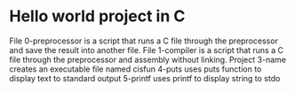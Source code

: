 # Hello world project in C
File 0-preprocessor is a script that runs a C file through the preprocessor and save the result into another file.
File 1-compiler is a script that runs a C file through the preprocessor and assembly without linking.
Project 3-name creates an executable file named cisfun
4-puts uses puts function to display text to standard output
5-printf uses printf to display string to stdo
